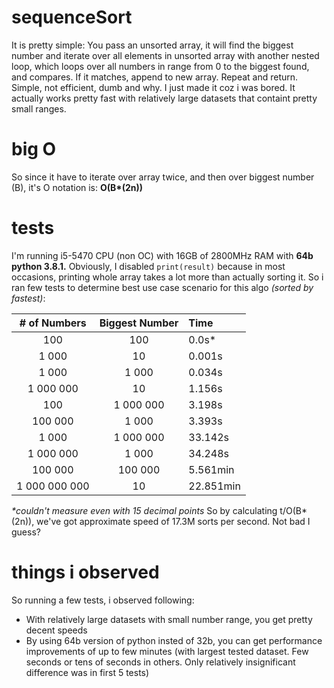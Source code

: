 # sequenceSort
It is pretty simple:
You pass an unsorted array, it will find the biggest number and iterate over all elements in unsorted array with another nested loop, which loops over all numbers in range from 0 to the biggest found, and compares. If it matches, append to new array. Repeat and return. 
Simple, not efficient, dumb and why.
I just made it coz i was bored. It actually works pretty fast with relatively large datasets that containt pretty small ranges.
# big O
So since it have to iterate over array twice, and then over biggest number (B), it's O notation is:
__O(B*(2n))__
# tests
I'm running i5-5470 CPU (non OC) with 16GB of 2800MHz RAM with __64b python 3.8.1.__
Obviously, I disabled `print(result)` because in most occasions, printing whole array takes a lot more than actually sorting it.
So i ran few tests to determine best use case scenario for this algo _(sorted by fastest)_:

| # of Numbers | Biggest Number | Time |
| :---: | :---: | :--- |
| 100 | 100 | 0.0s* |
| 1 000 | 10 | 0.001s |
| 1 000 | 1 000 | 0.034s |
| 1 000 000 | 10 | 1.156s |
| 100 |  1 000 000 | 3.198s |
| 100 000 | 1 000 | 3.393s |
| 1 000 | 1 000 000 | 33.142s |
| 1 000 000 | 1 000 | 34.248s |
| 100 000 | 100 000 | 5.561min |
| 1 000 000 000 | 10 | 22.851min | 

_*couldn't measure even with 15 decimal points_
So by calculating t/O(B*(2n)), we've got approximate speed of 17.3M sorts per second. Not bad I guess?
# things i observed
So running a few tests, i observed following:
- With relatively large datasets with small number range, you get pretty decent speeds
- By using 64b version of python insted of 32b, you can get performance improvements of up to few minutes (with largest tested dataset. Few seconds or tens of seconds in others. Only relatively insignificant difference was in first 5 tests)

